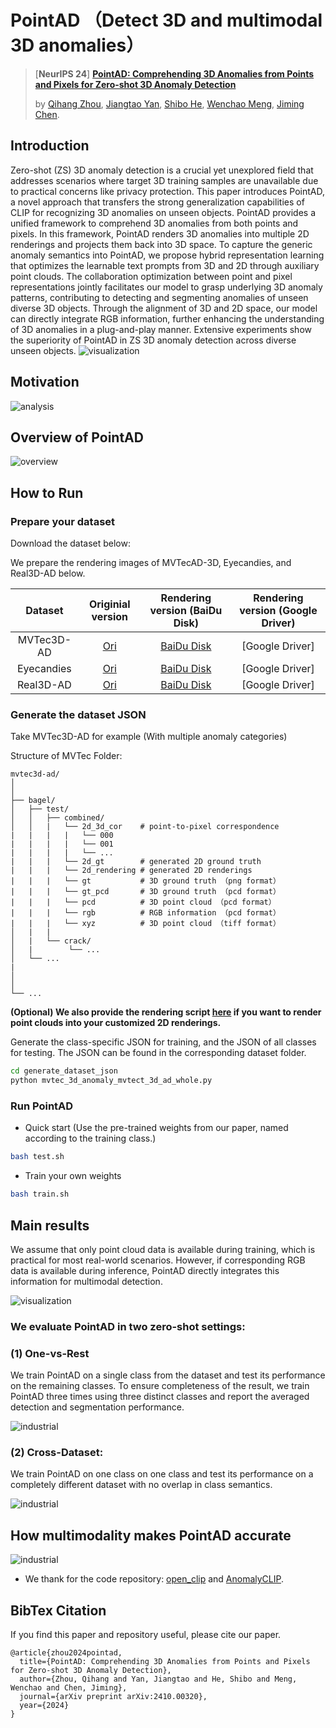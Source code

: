 # PointAD （Detect 3D and multimodal 3D anomalies）
> [**NeurIPS 24**] [**PointAD: Comprehending 3D Anomalies from Points and Pixels for Zero-shot 3D Anomaly Detection**](https://arxiv.org/pdf/2410.00320)
>
> by [Qihang Zhou](https://scholar.google.com/citations?hl=en&user=mkGKMDQAAAAJ), [Jiangtao Yan](https://scholar.google.com/citations?hl=en&user=03VraNkAAAAJ), [Shibo He](https://scholar.google.com/citations?hl=zh-CN&user=5GOcb4gAAAAJ&view_op=list_works&sortby=pubdate), [Wenchao Meng](https://scholar.google.com/citations?hl=zh-CN&user=5GOcb4gAAAAJ&view_op=list_works&sortby=pubdate), [Jiming Chen](https://scholar.google.com/citations?user=zK9tvo8AAAAJ&hl=zh-CN).

## Introduction 
Zero-shot (ZS) 3D anomaly detection is a crucial yet unexplored field that addresses scenarios where target 3D training samples are unavailable due to practical concerns like privacy protection. This paper introduces PointAD, a novel approach that transfers the strong generalization capabilities of CLIP for recognizing 3D anomalies on unseen objects. PointAD provides a unified framework to comprehend 3D anomalies from both points and pixels. In this framework, PointAD renders 3D anomalies into multiple 2D renderings and projects them back into 3D space. To capture the generic anomaly semantics into PointAD, we propose hybrid representation learning that optimizes the learnable text prompts from 3D and 2D through auxiliary point clouds. The collaboration optimization between point and pixel representations jointly facilitates our model to grasp underlying 3D anomaly patterns, contributing to detecting and segmenting anomalies of unseen diverse 3D objects. Through the alignment of 3D and 2D space, our model can directly integrate RGB information, further enhancing the understanding of 3D anomalies in a plug-and-play manner. Extensive experiments show the superiority of PointAD in ZS 3D anomaly detection across diverse unseen objects.
![visualization](./assets/more_visualization.png) 
## Motivation
![analysis](./assets/motivation.png) 


## Overview of PointAD
![overview](./assets/overview.png)

## How to Run

### Prepare your dataset
Download the dataset below:

We prepare the rendering images of MVTecAD-3D, Eyecandies, and Real3D-AD below.

|Dataset|Originial version|Rendering version (BaiDu Disk)|Rendering version (Google Driver)|
|:---:|:---:|:---:|:---:|
|MVTec3D-AD|[Ori](https://www.mvtec.com/company/research/datasets/mvtec-3d-ad)|[BaiDu Disk](https://pan.baidu.com/s/1fyVMJ9NoZVfetIjc3JDhMg?pwd=il4l)|[Google Driver]|
|Eyecandies|[Ori](https://eyecan-ai.github.io/eyecandies/)|[BaiDu Disk](https://pan.baidu.com/s/1cFAmElfSKT0uCyltu5TbgQ?pwd=p4e5)|[Google Driver]|
|Real3D-AD|[Ori](https://github.com/M-3LAB/Real3D-AD)|[BaiDu Disk](https://pan.baidu.com/s/1x9QW0-bBWyLyerTW5Ce4fw?pwd=fd7x)|[Google Driver]|

### Generate the dataset JSON
Take MVTec3D-AD for example (With multiple anomaly categories)

Structure of MVTec Folder:
```
mvtec3d-ad/
│
│
├── bagel/
│   ├── test/
│   │   ├── combined/
│   │   |   └── 2d_3d_cor    # point-to-pixel correspondence
|   |   |   |   └── 000
|   |   |   |   └── 001
|   |   |   |   └── ...
|   |   |   └── 2d_gt        # generated 2D ground truth
|   |   |   └── 2d_rendering # generated 2D renderings
|   |   |   └── gt           # 3D ground truth （png format）
|   |   |   └── gt_pcd       # 3D ground truth （pcd format）
|   |   |   └── pcd          # 3D point cloud （pcd format）
|   |   |   └── rgb          # RGB information （pcd format）
|   |   |   └── xyz          # 3D point cloud （tiff format）
│   |   |
│   |   └── crack/
│   |        └── ...
│   └── ...
|   
│     
│   
└── ...
```

**(Optional) We also provide the rendering script [here](https://github.com/zqhang/PointAD/blob/master/multi_view/multiview_eyecandies.py) if you want to render point clouds into your customized 2D renderings.**

Generate the class-specific JSON for training, and the JSON of all classes for testing. The JSON can be found in the corresponding dataset folder.
```bash
cd generate_dataset_json
python mvtec_3d_anomaly_mvtect_3d_ad_whole.py
```
### Run PointAD
* Quick start (Use the pre-trained weights from our paper, named according to the training class.)
```bash
bash test.sh
```
  
* Train your own weights
```bash
bash train.sh
```

## Main results

We assume that only point cloud data is available during training, which is practical for most real-world scenarios. However, if corresponding RGB data is available during inference, PointAD directly integrates this information for multimodal detection.

![visualization](./assets/visualization.png) 

### We evaluate PointAD in two zero-shot settings:

### (1) One-vs-Rest
We train PointAD on a single class from the dataset and test its performance on the remaining classes. To ensure completeness of the result, we train PointAD three times using three distinct classes and report the averaged detection and segmentation performance.

![industrial](./assets/point_table.png) 

### (2) Cross-Dataset: 
We train PointAD on one class on one class and test its performance on a completely different dataset with no overlap in class semantics.

![industrial](./assets/modality_table.png) 


## How multimodality makes PointAD accurate
![industrial](./assets/modality.png) 


* We thank for the code repository: [open_clip](https://github.com/mlfoundations/open_clip) and [AnomalyCLIP](https://github.com/zqhang/AnomalyCLIP/tree/master).

## BibTex Citation

If you find this paper and repository useful, please cite our paper.

```
@article{zhou2024pointad,
  title={PointAD: Comprehending 3D Anomalies from Points and Pixels for Zero-shot 3D Anomaly Detection},
  author={Zhou, Qihang and Yan, Jiangtao and He, Shibo and Meng, Wenchao and Chen, Jiming},
  journal={arXiv preprint arXiv:2410.00320},
  year={2024}
}
```
